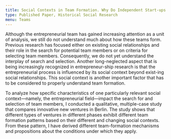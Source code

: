 ```yaml
---
title: Social Contexts in Team Formation. Why Do Independent Start-ups and University Spin-offs Form Teams Differently?
type: Published Paper, Historical Social Research
menu: Teams
---
```


Although the entrepreneurial team has gained increasing attention as a unit of analysis, we still do not understand much about how these teams form. Previous research has focused either on existing social relationships and their role in the search for potential team members or on criteria for selecting team members. Consequently, we do not yet understand the interplay of search and selection. Another long-neglected aspect that is being increasingly recognized in entrepreneur-ship research is that the entrepreneurial process is influenced by its social context beyond exist-ing social relationships. This social context is another important factor that has to be considered to properly understand team formation. 

To analyze how specific characteristics of one particularly relevant social context—namely, the entrepreneurial field—impact the search for and selection of team members, I conducted a qualitative, multiple-case study that compares innovative new ventures in Berlin. The study shows that different types of ventures in different phases exhibit different team formation patterns based on their different and changing social contexts. From these pattern, I have derived different team-formation mechanisms and propositions about the conditions under which they apply. 
